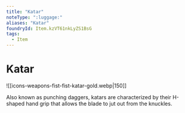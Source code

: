 ```yaml
---
title: "Katar"
noteType: ":luggage:"
aliases: "Katar"
foundryId: Item.kzVT61nkLyZS1BsG
tags:
  - Item
---
```


# Katar
![[icons-weapons-fist-fist-katar-gold.webp|150]]

Also known as punching daggers, katars are characterized by their H-shaped hand grip that allows the blade to jut out from the knuckles.
